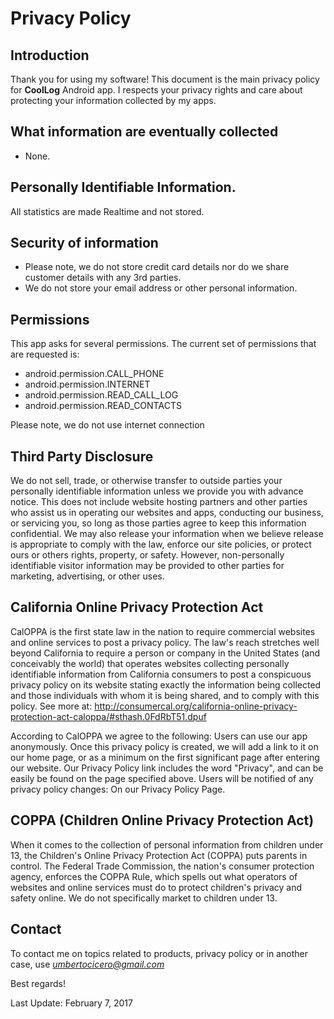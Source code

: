 # Privacy Policy

## Introduction

Thank you for using my software!
This document is the main privacy policy for **CoolLog** Android app. I respects your privacy rights and care about protecting your information collected by my apps.

## What information are eventually collected

- None.

## Personally Identifiable Information. 

All statistics are made Realtime and not stored.

## Security of information

- Please note, we do not store credit card details nor do we share customer details with any 3rd parties.
- We do not store your email address or other personal information.

## Permissions

This app asks for several permissions. The current set of permissions that are requested is:

- android.permission.CALL_PHONE
- android.permission.INTERNET
- android.permission.READ_CALL_LOG
- android.permission.READ_CONTACTS

Please note, we do not use internet connection

## Third Party Disclosure

We do not sell, trade, or otherwise transfer to outside parties your personally identifiable information unless we provide you with advance notice. 
This does not include website hosting partners and other parties who assist us in operating our websites and apps, conducting our business, or servicing you, so long as those parties agree to keep this information confidential. 
We may also release your information when we believe release is appropriate to comply with the law, enforce our site policies, or protect ours or others rights, property, or safety.
However, non-personally identifiable visitor information may be provided to other parties for marketing, advertising, or other uses.

## California Online Privacy Protection Act

CalOPPA is the first state law in the nation to require commercial websites and online services to post a privacy policy. The law's reach stretches well beyond California to require a person or company in the United States (and conceivably the world) that operates websites collecting personally identifiable information from California consumers to post a conspicuous privacy policy on its website stating exactly the information being collected and those individuals with whom it is being shared, and to comply with this policy. 
See more at: http://consumercal.org/california-online-privacy-protection-act-caloppa/#sthash.0FdRbT51.dpuf

According to CalOPPA we agree to the following:
Users can use our app anonymously.
Once this privacy policy is created, we will add a link to it on our home page, or as a minimum on the first significant page after entering our website.
Our Privacy Policy link includes the word "Privacy", and can be easily be found on the page specified above.
Users will be notified of any privacy policy changes:
On our Privacy Policy Page.

## COPPA (Children Online Privacy Protection Act)

When it comes to the collection of personal information from children under 13, the Children's Online Privacy Protection Act (COPPA) puts parents in control. The Federal Trade Commission, the nation's consumer protection agency, enforces the COPPA Rule, which spells out what operators of websites and online services must do to protect children's privacy and safety online.
We do not specifically market to children under 13.

## Contact

To contact me on topics related to products, privacy policy or in another case, use *umbertocicero@gmail.com*

Best regards!

Last Update: February 7, 2017
